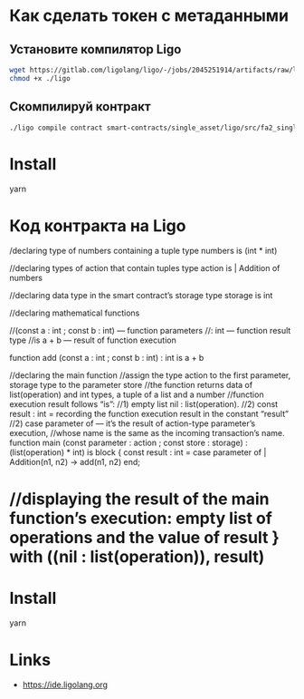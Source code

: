# Как сделать токен с метаданными

## Установите компилятор Ligo

```bash
wget https://gitlab.com/ligolang/ligo/-/jobs/2045251914/artifacts/raw/ligo
chmod +x ./ligo
```
## Скомпилируй контракт

```bash
./ligo compile contract smart-contracts/single_asset/ligo/src/fa2_single_asset.mligo --entry-point single_asset_main
```






# Install

yarn

# Код контракта на Ligo

/declaring type of numbers containing a tuple
type numbers is (int * int)

//declaring types of action that contain tuples
type action is
| Addition of numbers

//declaring data type in the smart contract’s storage
type storage is int

//declaring mathematical functions

//(const a : int ; const b : int) — function parameters
//: int — function result type
//is a + b — result of function execution

function add (const a : int ; const b : int) : int is a + b

//declaring the main function
//assign the type action to the first parameter, storage type to the parameter storе
//the function returns data of list(operation) and int types, a tuple of a list and a number
//function execution result follows “is”:
//1) empty list nil : list(operation).
//2) const result : int = recording the function execution result in the constant “result”
//2) case parameter of — it’s the result of action-type parameter’s execution,
//whose name is the same as the incoming transaction’s name.
function main (const parameter : action ; const store : storage) :
  (list(operation) * int) is block {
    const result : int =
    case parameter of
  | Addition(n1, n2) -> add(n1, n2)
  end;

  //displaying the result of the main function’s execution: empty list of operations      and the value of result
  } with ((nil : list(operation)), result)
=======
# Install  

yarn  


# Links  

- https://ide.ligolang.org  

